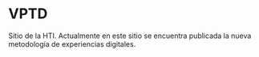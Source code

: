 # VPTD
Sitio de la HTI. Actualmente en este sitio se encuentra publicada la nueva metodología de experiencias digitales.
